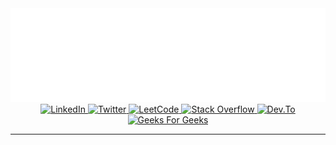 <div id="header" align="center">
  <img src="https://github.com/prathameshdk02/prathameshdk02/blob/main/readme-header.svg">
</div>
<div class="badges" align="center">
  <a href="https://www.linkedin.com/in/prathamesh-kadve-9948ba232/">
    <img alt="LinkedIn" src="https://img.shields.io/badge/LinkedIn-%230073b0?style=flat&logo=linkedin&logoColor=white" height="25px">
  </a>

  <a href="https://twitter.com/prathameshdk02/">
    <img alt="Twitter" src="https://img.shields.io/badge/Twitter-%231a8cd8?style=flat&logo=twitter&logoColor=white" height="25px">
  </a>

  <a href="https://leetcode.com/prathameshdk02/">
    <img alt="LeetCode" src="https://img.shields.io/badge/LeetCode-%231a1a1a?style=flat&logo=leetcode" height="25px">
  </a>

  <a href="https://stackoverflow.com/users/21097030/prathamesh-kadve">
    <img alt="Stack Overflow" src="https://img.shields.io/badge/Stack_Overflow-%232d2d2d?style=flat&logo=stackoverflow" height="25px">
  </a>

  <a href="https://dev.to/prathameshdk02">
    <img alt="Dev.To" src="https://img.shields.io/badge/_Dev.To_-%23000000?style=flat&logo=devdotto" height="25px">
  </a>

  <a href="https://auth.geeksforgeeks.org/user/prathameshdk02">
    <img alt="Geeks For Geeks" src="https://img.shields.io/badge/Geeks For Geeks-%232f8d46?style=flat&logo=geeksforgeeks&logoColor=white" height="25px">
  </a>
  
</div>
<hr />
